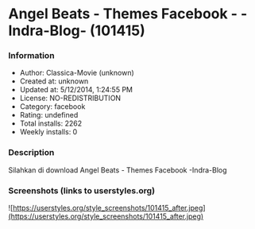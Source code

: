 # Angel Beats - Themes Facebook - -Indra-Blog- (101415)

### Information
- Author: Classica-Movie (unknown)
- Created at: unknown
- Updated at: 5/12/2014, 1:24:55 PM
- License: NO-REDISTRIBUTION
- Category: facebook
- Rating: undefined
- Total installs: 2262
- Weekly installs: 0


### Description
Silahkan di download Angel Beats - Themes Facebook -Indra-Blog


### Screenshots (links to userstyles.org)
![https://userstyles.org/style_screenshots/101415_after.jpeg](https://userstyles.org/style_screenshots/101415_after.jpeg)


